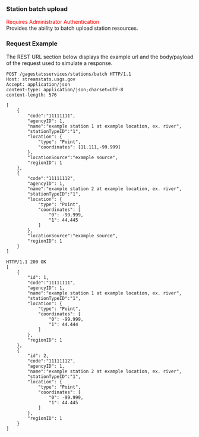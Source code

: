 ### Station batch upload
<span style="color:red">Requires Administrator Authentication</span>    
Provides the ability to batch upload station resources.

### Request Example
The REST URL section below displays the example url and the body/payload of the request used to simulate a response.

```
POST /gagestatsservices/stations/batch HTTP/1.1
Host: streamstats.usgs.gov
Accept: application/json
content-type: application/json;charset=UTF-8
content-length: 576

[
	{
        "code":"11111111",
        "agencyID": 1,
        "name":"example station 1 at example location, ex. river",
        "stationTypeID":"1",
        "location": {
            "type": "Point",
            "coordinates": [11.111,-99.999]
        },
		"locationSource":"example source",
        "regionID": 1
	},
	{
        "code":"11111112",
        "agencyID": 1,
        "name":"example station 2 at example location, ex. river",
        "stationTypeID":"1",
        "location": {
            "type": "Point",
            "coordinates": [
                "0": -99.999,
                "1": 44.445
            ]
        },
		"locationSource":"example source",
        "regionID": 1
	}
]
```

```
HTTP/1.1 200 OK
[
	{
        "id": 1,
        "code":"11111111",
        "agencyID": 1,
        "name":"example station 1 at example location, ex. river",
        "stationTypeID":"1",
        "location": {
            "type": "Point",
            "coordinates": [
                "0": -99.999,
                "1": 44.444
            ]
        },
        "regionID": 1
	},
	{
        "id": 2,
        "code":"11111112",
        "agencyID": 1,
        "name":"example station 2 at example location, ex. river",
        "stationTypeID":"1",
        "location": {
            "type": "Point",
            "coordinates": [
                "0": -99.999,
                "1": 44.445
            ]
        },
        "regionID": 1
	}
]
```